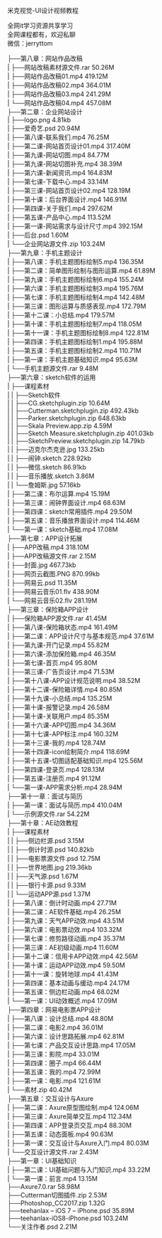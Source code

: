 米克视觉-UI设计视频教程

全网it学习资源共享学习<br>全网课程都有，欢迎私聊<br>微信：jerryttom<br>

├──第八章：网站作品改稿<br> | ├──网站改稿素材源文件.rar 50.26M<br> | ├──网站作品改稿01.mp4 419.12M<br> | ├──网站作品改稿02.mp4 364.01M<br> | ├──网站作品改稿03.mp4 241.29M<br> | └──网站作品改稿04.mp4 457.08M<br> ├──第二章：企业网站设计<br> | ├──logo.png 4.81kb<br> | ├──爱奇艺.psd 20.94M<br> | ├──第八课-联系我们.mp4 76.25M<br> | ├──第二课-网站首页设计01.mp4 317.40M<br> | ├──第九课-网站切图.mp4 84.77M<br> | ├──第九课-网站切图补充.mp4 38.39M<br> | ├──第六课-新闻资讯.mp4 164.83M<br> | ├──第七课-下载中心.mp4 33.14M<br> | ├──第三课-网站首页设计02.mp4 128.19M<br> | ├──第十课：后台界面设计.mp4 146.91M<br> | ├──第四课-关于我们.mp4 297.62M<br> | ├──第五课-产品中心.mp4 113.52M<br> | ├──第一课-网站需求与设计尺寸.mp4 392.15M<br> | ├──后台.psd 1.60M<br> | └──企业网站源文件.zip 103.24M<br> ├──第九章：手机主题设计<br> | ├──第八课：手机主题图标绘制5.mp4 136.35M<br> | ├──第二课：简单图形绘制与图形运算.mp4 61.89M<br> | ├──第九课：手机主题图标绘制6.mp4 155.24M<br> | ├──第六课：手机主题图标绘制3.mp4 195.76M<br> | ├──第七课：手机主题图标绘制4.mp4 142.48M<br> | ├──第三课：图形运算与质感表现.mp4 172.79M<br> | ├──第十二课：小总结.mp4 179.57M<br> | ├──第十课：手机主题图标绘制7.mp4 118.05M<br> | ├──第十一课：手机主题图标绘制8.mp4 122.81M<br> | ├──第四课：手机主题图标绘制1.mp4 195.88M<br> | ├──第五课：手机主题图标绘制2.mp4 110.71M<br> | ├──第一课：手机主题基础知识.mp4 95.63M<br> | └──手机主题源文件.rar 9.48M<br> ├──第六章：sketch软件的运用<br> | ├──课程素材<br> | | ├──Sketch软件<br> | | ├──CG.sketchplugin.zip 10.64M<br> | | ├──Cutterman.sketchplugin.zip 492.43kb<br> | | ├──Parker.sketchplugin.zip 648.63kb<br> | | ├──Skala Preview.app.zip 4.59M<br> | | ├──Sketch Measure.sketchplugin.zip 401.03kb<br> | | ├──SketchPreview.sketchplugin.zip 14.79kb<br> | | ├──迈克尔杰克逊.jpg 133.25kb<br> | | ├──闹钟.sketch 228.92kb<br> | | ├──微信.sketch 86.91kb<br> | | ├──音乐播放.sketch 3.86M<br> | | └──詹姆斯.jpg 57.16kb<br> | ├──第二课：布尔运算.mp4 15.19M<br> | ├──第三课：闹钟界面设计.mp4 68.63M<br> | ├──第四课：sketch常用插件.mp4 29.50M<br> | ├──第五课：音乐播放界面设计.mp4 114.46M<br> | └──第一课：sketch基础.mp4 17.08M<br> ├──第七章：APP设计拓展<br> | ├──APP改稿.mp4 318.10M<br> | ├──APP改稿源文件.rar 2.15M<br> | ├──封面.jpg 467.73kb<br> | ├──网页云截图.PNG 870.99kb<br> | ├──网易云.psd 11.35M<br> | ├──网易云音乐01.flv 438.90M<br> | └──网易云音乐02.flv 281.19M<br> ├──第三章：保险箱APP设计<br> | ├──保险箱APP源文件.rar 41.45M<br> | ├──第八课-保险箱状态.mp4 161.49M<br> | ├──第二课：APP设计尺寸与基本规范.mp4 37.61M<br> | ├──第九课-开门记录.mp4 55.82M<br> | ├──第六课-添加保险箱.mp4 46.35M<br> | ├──第七课-首页.mp4 95.80M<br> | ├──第三课-广告页设计.mp4 71.53M<br> | ├──第十八课-APP设计规范说明.mp4 38.52M<br> | ├──第十二课-保险箱详情.mp4 80.85M<br> | ├──第十九课-小总结.mp4 135.25M<br> | ├──第十课-报警记录.mp4 26.58M<br> | ├──第十课-关联用户.mp4 85.35M<br> | ├──第十六课-APP切图.mp4 34.36M<br> | ├──第十七课-APP标注.mp4 160.32M<br> | ├──第十三课-我的.mp4 128.74M<br> | ├──第十四课-icon绘制简介.mp4 118.69M<br> | ├──第十五课-切图适配基础知识.mp4 125.56M<br> | ├──第四课-登录页.mp4 128.13M<br> | ├──第五课-注册页.mp4 91.12M<br> | └──第一课-APP需求分析.mp4 28.94M<br> ├──第十一章：面试与简历<br> | ├──第一课：面试与简历.mp4 410.04M<br> | └──示例源文件.rar 54.22M<br> ├──第十章：AE动效教程<br> | ├──课程素材<br> | | ├──侧边栏源.psd 3.15M<br> | | ├──倒计时源.psd 140.82kb<br> | | ├──电影票源文件.psd 12.75M<br> | | ├──世界地图.jpg 219.36kb<br> | | ├──天气源.psd 1.67M<br> | | ├──银行卡源.psd 9.33M<br> | | └──运动APP源.psd 1.37M<br> | ├──第八课：倒计时动画.mp4 27.71M<br> | ├──第二课：AE软件基础.mp4 26.25M<br> | ├──第九课：天气APP动效.mp4 43.51M<br> | ├──第六课：电影票动效.mp4 103.32M<br> | ├──第七课：修剪路径动画.mp4 35.37M<br> | ├──第三课：AE初级动画.mp4 11.60M<br> | ├──第十二课：信用卡APP动效.mp4 42.56M<br> | ├──第十课：运动APP动效.mp4 59.50M<br> | ├──第十一课：旋转地球.mp4 41.43M<br> | ├──第四课：基本动画与缓动.mp4 24.17M<br> | ├──第五课：侧边栏动画.mp4 68.02M<br> | └──第一课：UI动效概述.mp4 17.09M<br> ├──第四章：网易电影票APP设计<br> | ├──第八课：设计总结.mp4 48.80M<br> | ├──第二课：电影2.mp4 36.01M<br> | ├──第六课：设计思路拓展.mp4 62.81M<br> | ├──第七课：产品交互设计思路.mp4 17.05M<br> | ├──第三课：影院.mp4 33.01M<br> | ├──第四课：圈子.mp4 66.44M<br> | ├──第五课：我的.mp4 72.99M<br> | ├──第一课：电影.mp4 121.61M<br> | └──素材.zip 40.42M<br> ├──第五章：交互设计与Axure<br> | ├──第二课：Axure原型图绘制.mp4 124.06M<br> | ├──第三课：Axure简单交互.mp4 112.34M<br> | ├──第四课：APP登录页交互.mp4 88.30M<br> | ├──第五课：动态面板.mp4 90.63M<br> | ├──第一课：交互设计与Axure入门.mp4 80.03M<br> | └──交互设计源文件.rar 2.43M<br> ├──第一章：UI基础知识<br> | ├──第二课：UI基础问题与入门知识.mp4 33.22M<br> | └──第一课：前言.mp4 13.15M<br> ├──Axure7.0.rar 58.98M<br> ├──Cutterman切图插件.zip 2.53M<br> ├──Photoshop_CC2017.zip 1.32G<br> ├──teehanlax – iOS 7 – iPhone.psd 35.89M<br> ├──teehanlax-iOS8-iPhone.psd 103.24M<br> └──关注作者.psd 2.21M